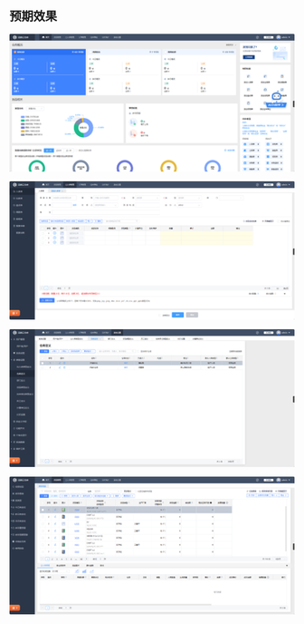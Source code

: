 ## 预期效果

![](imgs\homepage.png)

![ruku](imgs\ruku.png)

![setting](imgs\setting.png)

![](imgs\goods.png)